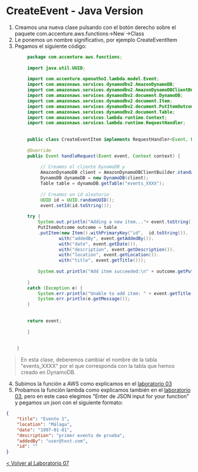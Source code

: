 # CreateEvent - Java Version

1. Creamos una nueva clase pulsando con el botón derecho sobre el paquete com.accenture.aws.functions->New ->Class
2. Le ponemos un nombre significativo, por ejemplo CreateEventItem
3. Pegamos el siguiente código:
```java
		package com.accenture.aws.functions;
		
		import java.util.UUID;
		
		import com.accenture.openathoI.lambda.model.Event;
		import com.amazonaws.services.dynamodbv2.AmazonDynamoDB;
		import com.amazonaws.services.dynamodbv2.AmazonDynamoDBClientBuilder;
		import com.amazonaws.services.dynamodbv2.document.DynamoDB;
		import com.amazonaws.services.dynamodbv2.document.Item;
		import com.amazonaws.services.dynamodbv2.document.PutItemOutcome;
		import com.amazonaws.services.dynamodbv2.document.Table;
		import com.amazonaws.services.lambda.runtime.Context;
		import com.amazonaws.services.lambda.runtime.RequestHandler;
		
		
		public class CreateEventItem implements RequestHandler<Event, Event> {
		
		@Override
		public Event handleRequest(Event event, Context context) {
		
		     // Creamos el cliente DynamoDB y
		     AmazonDynamoDB client = AmazonDynamoDBClientBuilder.standard().build();
		     DynamoDB dynamoDB = new DynamoDB(client);
		     Table table = dynamoDB.getTable("events_XXXX");
		
		     // Creamos un id aleatorio
		     UUID id = UUID.randomUUID();
		     event.setId(id.toString());
		
		try {
		    System.out.println("Adding a new item..."+ event.toString());
		    PutItemOutcome outcome = table
			.putItem(new Item().withPrimaryKey("id",  id.toString()).
					with("addedBy", event.getAddedBy()).
					with("date", event.getDate()).
					with("description", event.getDescription()).
					with("location", event.getLocation()).
					with("title", event.getTitle()));
		
		    System.out.println("Add item succeeded:\n" + outcome.getPutItemResult());
		
		}
		catch (Exception e) {
		    System.err.println("Unable to add item: " + event.getTitle());
		    System.err.println(e.getMessage());
		}
		
		
		return event;
		
		}
		
		
	}
```
 >En esta clase, deberemos cambiar el nombre de la tabla "events_XXXX" por el que corresponda con la tabla que hemos creado en DynamoDB.
 
4. Subimos la función a AWS como explicamos en el [laboratorio 03](../EventsList#subir-la-funci%C3%B3n-a-aws)
5. Probamos la función lambda como explicamos también en el [laboratorio 03](..EventsList#comprobar-la-creaci%C3%B3n-de-la-funci%C3%B3n-en-aws-desde-eclipse), pero en este caso elegimos "Enter de JSON input for your function" y pegamos un json con el siguiente formato:
```json
{
    "title": "Evento 1",
    "location": "Málaga",
    "date": "1997-01-01",
    "description": "primer evento de prueba",
    "addedBy": "user@test.com",
    "id": ""
}
```






[< Volver al Laboratorio 07 ](../../lab-07#crear-endpoint)

